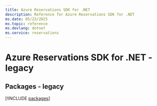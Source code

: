 ```yaml
---
title: Azure Reservations SDK for .NET
description: Reference for Azure Reservations SDK for .NET
ms.date: 05/23/2025
ms.topic: reference
ms.devlang: dotnet
ms.service: reservations
---
```

# Azure Reservations SDK for .NET - legacy
## Packages - legacy
[!INCLUDE [packages](reservations-index.md)]